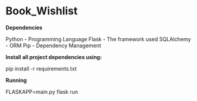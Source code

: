 # Book_Wishlist

**Dependencies**

Python - Programming Language
Flask - The framework used
SQLAlchemy - ORM
Pip - Dependency Management

**Install all project dependencies using:**

pip install -r requirements.txt

**Running**

FLASKAPP=main.py flask run
